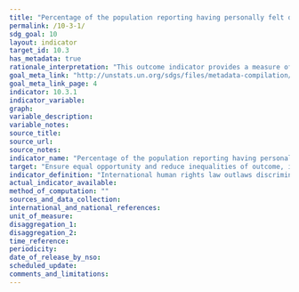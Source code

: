 ```yaml
---
title: "Percentage of the population reporting having personally felt discriminated against or harassed within the last 12 months on the basis of a ground of discrimination prohibited under international human rights law"
permalink: /10-3-1/
sdg_goal: 10
layout: indicator
target_id: 10.3
has_metadata: true
rationale_interpretation: "This outcome indicator provides a measure of how well non-discriminatory laws and policies are applied in practice, from the perspective of the population. It is based on personal experience rather than perception to ensure greater validity of data, as perceptions of the experience of others may themselves be affected by stereotyping."
goal_meta_link: "http://unstats.un.org/sdgs/files/metadata-compilation/Metadata-Goal-10.pdf"
goal_meta_link_page: 4
indicator: 10.3.1
indicator_variable: 
graph: 
variable_description: 
variable_notes: 
source_title: 
source_url: 
source_notes: 
indicator_name: "Percentage of the population reporting having personally felt discriminated against or harassed within the last 12 months on the basis of a ground of discrimination prohibited under international human rights law"
target: "Ensure equal opportunity and reduce inequalities of outcome, including by eliminating discriminatory laws, policies and practices and promoting appropriate legislation, policies and action in this regard."
indicator_definition: "International human rights law outlaws discrimination against population groups on the basis of specific characteristics or 'grounds'. The grounds of discrimination prohibited under international human rights law, as enshrined in the 1948 Universal Declaration of Human Rights and subsequently elaborated upon by international human rights mechanisms, include ethnicity, sex, age, income, geographic location, disability, religion, migratory or displacement status, civil status, sexual orientation and gender identity. While some grounds are common to all countries and follow standard definitions, such as sex, age or disability, the precise categories to be included under grounds such as ethnicity, geographic location and religion will vary according to national circumstances and should be determined in a participatory process at national level. \nThe indicator is calculated as the percentage of persons reporting having personally felt discriminated against or harassed within the last 12 months on the basis of a ground of discrimination prohibited under international human rights law. This will be calculated using the full survey results, with techniques of imputation, estimation and data weighting to ensure a representative sample and data reliability."
actual_indicator_available: 
method_of_computation: ""
sources_and_data_collection: 
international_and_national_references: 
unit_of_measure: 
disaggregation_1: 
disaggregation_2: 
time_reference: 
periodicity: 
date_of_release_by_nso: 
scheduled_update: 
comments_and_limitations: 
---
```


